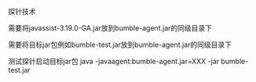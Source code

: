 探针技术

需要将javassist-3.19.0-GA.jar放到bumble-agent.jar的同级目录下

需要将目标jar包例如bumble-test.jar放到bumble-agent.jar的同级目录下

测试探针启动目标jar包
java -javaagent:bumble-agent.jar=XXX -jar bumble-test.jar